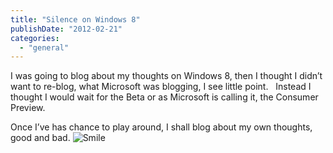 ```yaml
---
title: "Silence on Windows 8"
publishDate: "2012-02-21"
categories: 
  - "general"
---
```


I was going to blog about my thoughts on Windows 8, then I thought I didn’t want to re-blog, what Microsoft was blogging, I see little point.   Instead I thought I would wait for the Beta or as Microsoft is calling it, the Consumer Preview. 

Once I’ve has chance to play around, I shall blog about my own thoughts, good and bad. ![Smile](http://ramblinggeek.co.uk/wp-content/uploads/2012/02/wlEmoticon-smile.png)
